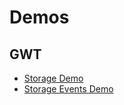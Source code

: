 
# Demos

## GWT

 - [Storage Demo](page-gwt-storage-demo/index.html)
 - [Storage Events Demo](page-gwt-storage-demo/event-demo.html)